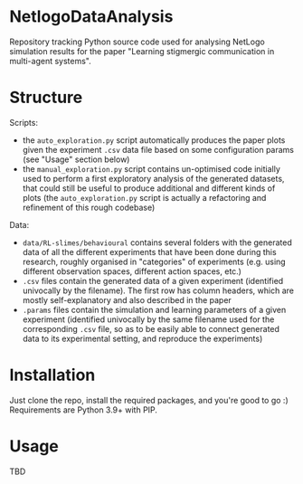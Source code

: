 # NetlogoDataAnalysis

Repository tracking Python source code used for analysing NetLogo simulation results for the paper "Learning stigmergic communication in multi-agent systems".

# Structure

Scripts:

 * the `auto_exploration.py` script automatically produces the paper plots given the experiment `.csv` data file based on some configuration params (see "Usage" section below)
 * the `manual_exploration.py` script contains un-optimised code initially used to perform a first exploratory analysis of the generated datasets, that could still be useful to produce additional and different kinds of plots (the `auto_exploration.py` script is actually a refactoring and refinement of this rough codebase)

Data:

 * `data/RL-slimes/behavioural` contains several folders with the generated data of all the different experiments that have been done during this research, roughly organised in "categories" of experiments (e.g. using different observation spaces, different action spaces, etc.)
 * `.csv` files contain the generated data of a given experiment (identified univocally by the filename). The first row has column headers, which are mostly self-explanatory and also described in the paper
 * `.params` files contain the simulation and learning parameters of a given experiment (identified univocally by the same filename used for the corresponding `.csv` file, so as to be easily able to connect generated data to its experimental setting, and reproduce the experiments)

# Installation

Just clone the repo, install the required packages, and you're good to go :)
Requirements are Python 3.9+ with PIP.

# Usage

TBD

